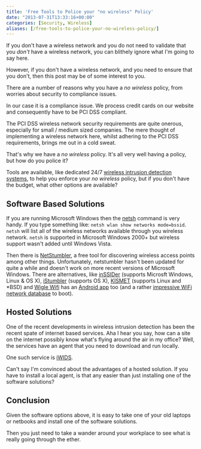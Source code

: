 ```yaml
---
title: 'Free Tools to Police your "no wireless" Policy'
date: "2013-07-31T13:33:16+00:00"
categories: [Security, Wireless]
aliases: [/free-tools-to-police-your-no-wireless-policy/]
---
```


If you don't have a wireless network and you do not need to validate that you *don't* have a wireless network, you can blithely ignore what I'm going to say here.

However, if you don't have a wireless network, and you need to ensure that you don't, then this post may be of some interest to you.

There are a number of reasons why you have a *no wireless* policy, from worries about security to compliance issues.

In our case it is a compliance issue. We process credit cards on our website and consequently have to be PCI DSS compliant.

The PCI DSS wireless network security requirements are quite onerous, especially for small / medium sized companies. The mere thought of implementing a wireless network here, whilst adhering to the PCI DSS requirements, brings me out in a cold sweat.

That's why we have a *no wireless* policy. It's all very well having a policy, but how do you police it?

Tools are available, like dedicated 24/7 [wireless intrusion detection systems](https://en.wikipedia.org/wiki/Wireless_intrusion_prevention_system), to help you enforce your *no wireless* policy, but if you don't have the budget, what other options are available?

## Software Based Solutions

If you are running Microsoft Windows then the [netsh](https://en.wikipedia.org/wiki/Netsh) command is very handy. If you type something like: `netsh wlan show networks mode=bssid`. `netsh` will list all of the wireless networks available through you wireless network. `netsh` is supported in Microsoft Windows 2000+ but wireless support wasn't added until Windows Vista.

Then there is [NetStumbler](http://www.netstumbler.com/), a free tool for discovering wireless access points among other things. Unfortunately, netstumbler hasn't been updated for quite a while and doesn't work on more recent versions of Microsoft Windows. There are alternatives, like [inSSIDer](http://www.metageek.net/products/inssider/) (supports Microsft Windows, Linux &amp; OS X), [iStumbler](http://www.istumbler.net/) (supports OS X), [KISMET](http://www.kismetwireless.net/) (supports Linux and *BSD) and [Wigle Wifi](http://wigle.net/) has an [Android app](https://play.google.com/store/apps/details?id=net.wigle.wigleandroid) too (and a rather [impressive WiFi network database](http://wigle.net/gps/gps/Map/onlinemap2/) to boot).

## Hosted Solutions

One of the recent developments in wireless intrusion detection has been the recent spate of internet based services. Aha I hear you say, how can a site on the internet possibly know what's flying around the air in my office? Well, the services have an agent that you need to download and run locally.

One such service is [iWIDS](http://www.wlanbook.com/iwids/).

Can't say I'm convinced about the advantages of a hosted solution. If you have to install a local agent, is that any easier than just installing one of the software solutions?

## Conclusion

Given the software options above, it is easy to take one of your old laptops or netbooks and install one of the software solutions.

Then you just need to take a wander around your workplace to see what is really going through the ether.
